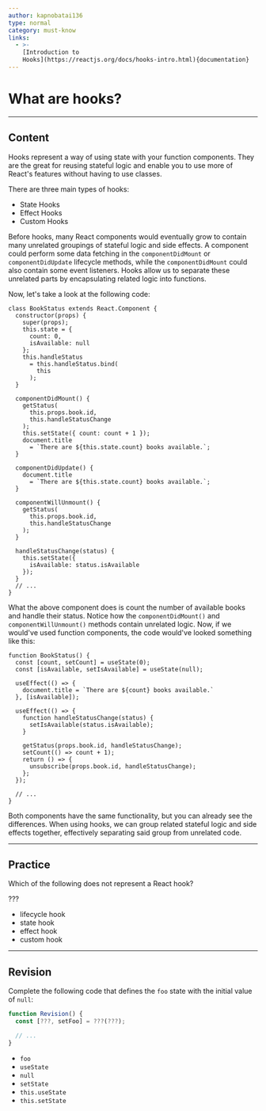 ```yaml
---
author: kapnobatai136
type: normal
category: must-know
links:
  - >-
    [Introduction to
    Hooks](https://reactjs.org/docs/hooks-intro.html){documentation}
---
```


# What are hooks?


---

## Content

Hooks represent a way of using state with your function components. They are the great for reusing stateful logic and enable you to use more of React's features without having to use classes.

There are three main types of hooks:

- State Hooks
- Effect Hooks
- Custom Hooks

Before hooks, many React components would eventually grow to contain many unrelated groupings of stateful logic and side effects. A component could perform some data fetching in the `componentDidMount` or `componentDidUpdate` lifecycle methods, while the `componentDidMount` could also contain some event listeners. Hooks allow us to separate these unrelated parts by encapsulating related logic into functions.

Now, let's take a look at the following code:

```plain-text
class BookStatus extends React.Component {
  constructor(props) {
    super(props);
    this.state = {
      count: 0,
      isAvailable: null
    };
    this.handleStatus 
      = this.handleStatus.bind(
        this
      );
  }

  componentDidMount() {
    getStatus(
      this.props.book.id,
      this.handleStatusChange
    );
    this.setState({ count: count + 1 });
    document.title 
      = `There are ${this.state.count} books available.`;
  }

  componentDidUpdate() {
    document.title 
      = `There are ${this.state.count} books available.`;
  }

  componentWillUnmount() {
    getStatus(
      this.props.book.id,
      this.handleStatusChange
    );
  }

  handleStatusChange(status) {
    this.setState({
      isAvailable: status.isAvailable
    });
  }
  // ...
}
```

What the above component does is count the number of available books and handle their status. Notice how the `componentDidMount()` and `componentWillUnmount()` methods contain unrelated logic. Now, if we would've used function components, the code would've looked something like this:

```plain-text
function BookStatus() {
  const [count, setCount] = useState(0);
  const [isAvailable, setIsAvailable] = useState(null);
  
  useEffect(() => {
    document.title = `There are ${count} books available.`
  }, [isAvailable]);

  useEffect(() => {
    function handleStatusChange(status) {
      setIsAvailable(status.isAvailable);
    }

    getStatus(props.book.id, handleStatusChange);
    setCount(() => count + 1);
    return () => {
      unsubscribe(props.book.id, handleStatusChange);
    };
  });

  // ...
}
```

Both components have the same functionality, but you can already see the differences. When using hooks, we can group related stateful logic and side effects together, effectively separating said group from unrelated code.


---

## Practice

Which of the following does not represent a React hook?

???

- lifecycle hook
- state hook
- effect hook
- custom hook


---

## Revision

Complete the following code that defines the `foo` state with the initial value of `null`:

```jsx
function Revision() {
  const [???, setFoo] = ???(???);

  // ...
}
```

- `foo`
- `useState`
- `null`
- `setState`
- `this.useState`
- `this.setState`
 

